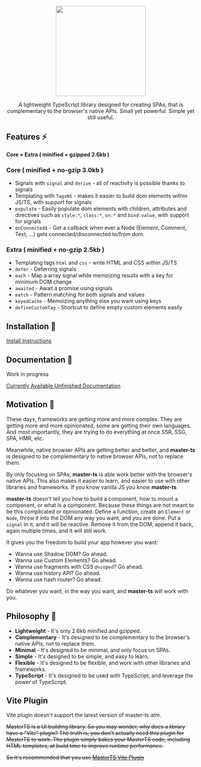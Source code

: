 <p align="center">
	<img width="240px" height="auto" src="https://ipfs.io/ipfs/QmRZXurxmTZwQC2GPrdNidPJ3PS4SrXSFqkeeoV24DXt4e" />
</p>
<p align="center">
	A lightweight TypeScript library designed for creating SPAs, that is complementary to the browser's
	native APIs. Small yet powerful. Simple yet still useful.
</p>

## Features ⚡

**Core + Extra ( minified + gzipped 2.6kb )**

### Core ( minified + no-gzip 3.0kb )

-  Signals with `signal` and `derive` - all of reactivity is possible thanks to signals
-  Templating with `TagsNS` - makes it easier to build dom elements within JS/TS, with support for signals
-  `populate` - Easily populate dom elements with children, attributes and directives such as `style:*`, `class:*`, `on:*` and `bind:value`, with support for signals
-  `onConnected$` - Get a callback when ever a Node (Element, Comment, Text, ...) gets connected/disconnected to/from dom.

### Extra ( minified + no-gzip 2.5kb )

-  Templating tags `html` and `css` - write HTML and CSS within JS/TS
-  `defer` - Deferring signals
-  `each` - Map a array signal while memoizing results with a key for minimum DOM change
-  `awaited` - Await a promise using signals
-  `match` - Pattern matching for both signals and values
-  `keyedCache` - Memoizing anything else you want using keys
-  `defineCustomTag` - Shortcut to define empty custom elements easily

## Installation 🍙

[Install Instructions](https://github.com/DeepDoge/master-ts/releases)

## Documentation 🍱

Work in progress

[Currently Available Unfinished Documentation](https://ipfs.io/ipfs/QmXiJTiwBYNjiKt5eW5RF6Pd8wdrtxe1hRNff5rxbNeTyt)

## Motivation 🍣

These days, frameworks are getting more and more complex. They are getting more and more opinionated, some are getting their own languages.
And most importantly, they are trying to do everything at once SSR, SSG, SPA, HMR, etc.

Meanwhile, native browser APIs are getting better and better, and **master-ts** is designed to be complementary to native browser APIs, not to replace them.

By only focusing on SPAs, **master-ts** is able work better with the browser's native APIs.
This also makes it easier to learn, and easier to use with other libraries and frameworks. If you know vanilla JS you know **master-ts**

**master-ts** doesn't tell you how to build a component, how to mount a component, or what is a component. Because these things are not meant to be this complicated or opinionated. Define a function, create an `Element` or `Node`, throw it into the DOM any way you want, and you are done. Put a `signal` in it, and it will be reactive. Remove it from the DOM, append it back, again multiple times, and it will still work.

It gives you the freedom to build your app however you want:

-  Wanna use Shadow DOM? Go ahead.
-  Wanna use Custom Elements? Go ahead.
-  Wanna use fragments with CSS `@scoped`? Go ahead.
-  Wanna use history API? Go ahead.
-  Wanna use hash router? Go ahead.

Do whatever you want, in the way you want, and **master-ts** will work with you.

## Philosophy 🍜

-  **Lightweight** - It's only 2.6kb minified and gzipped.
-  **Complementary** - It's designed to be complementary to the browser's native APIs, not to replace them.
-  **Minimal** - It's designed to be minimal, and only focus on SPAs.
-  **Simple** - It's designed to be simple, and easy to learn.
-  **Flexible** - It's designed to be flexible, and work with other libraries and frameworks.
-  **TypeScript** - It's designed to be used with TypeScript, and leverage the power of TypeScript.

## Vite Plugin

Vite plugin doesn't support the latest version of master-ts atm.

~~MasterTS is a UI building library. So you may wonder, why does a library have a "Vite" plugin? The truth is, you don't actually need this plugin for MasterTS to work. The plugin simply bakes your MasterTS code, including HTML templates, at build time to improve runtime performance.~~

~~So it's recommended that you use [MasterTS Vite Plugin](https://github.com/DeepDoge/master-ts-vite-plugin)~~
